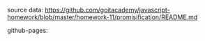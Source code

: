 source data: https://github.com/goitacademy/javascript-homework/blob/master/homework-11/promisification/README.md

github-pages: 
